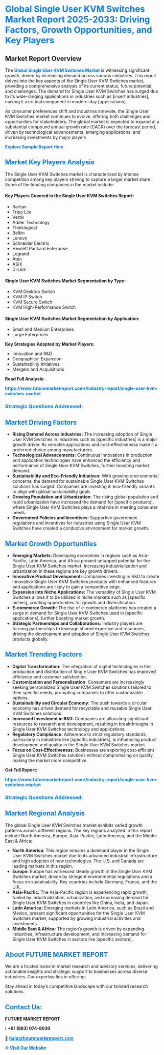<h1 style="color: #007BFF;">Global Single User KVM Switches Market Report 2025-2033: Driving Factors, Growth Opportunities, and Key Players</h1>

<section id="overview">
<h2>Market Report Overview</h2>
<p>The <a href="https://www.futuremarketreport.com//industry-report/single-user-kvm-switches-market" style="color: #007BFF; text-decoration: none;"><strong>Global Single User KVM Switches Market</strong></a> is witnessing significant growth, driven by increasing demand across various industries. This report delves into the key aspects of the Single User KVM Switches market, providing a comprehensive analysis of its current status, future potential, and challenges. The demand for Single User KVM Switches has surged due to its wide-ranging applications in industries such as [insert industries], making it a critical component in modern-day [applications].</p>
<p>As consumer preferences shift and industries innovate, the Single User KVM Switches market continues to evolve, offering both challenges and opportunities for stakeholders. The global market is expected to expand at a substantial compound annual growth rate (CAGR) over the forecast period, driven by technological advancements, emerging applications, and increasing investments by major players.</p>
</section>

<section id="overview">
<p><a href="https://www.futuremarketreport.com//request-sample/reportId=82275" style="color: #007BFF; text-decoration: none;"><strong>Explore Sample Report Here</strong></a></p>
</section>

<section id="key-players">
<h2 style="color: #007BFF;">Market Key Players Analysis</h2>
<p>The Single User KVM Switches market is characterized by intense competition among key players striving to capture a larger market share. Some of the leading companies in the market include:</p>
<h4>Key Players Covered in the Single User KVM Switches Report:</h4>
<ul><li>Raritan</li><li>Tripp Lite</li><li>Vertiv</li><li>Adder Technology</li><li>Thinklogical</li><li>Belkin</li><li>Lenovo</li><li>Schneider Electric</li><li>Hewlett Packard Enterprise</li><li>Legrand</li><li>Aten</li><li>ASIX</li><li>D-Link</li></ul>
<h4>Single User KVM Switches Market Segmentation by Type:</h4>
<ul><li>KVM Desktop Switch</li><li>KVM IP Switch</li><li>KVM Secure Switch</li><li>KVM High-Performance Switch</li></ul>

<h4>Single User KVM Switches Market Segmentation by Application:</h4>
<ul><li>Small and Medium Enterprises</li><li>Large Enterprises</li></ul>
<p><strong>Key Strategies Adopted by Market Players:</strong></p>
<ul>
<li>Innovation and R&D</li>
<li>Geographical Expansion</li>
<li>Sustainability Initiatives</li>
<li>Mergers and Acquisitions</li>
</ul>
</section>

<section>
<p><strong>Read Full Analysis: </strong></p><a href="https://www.futuremarketreport.com//industry-report/single-user-kvm-switches-market" style="color: #007BFF; text-decoration: none;"><strong>https://www.futuremarketreport.com//industry-report/single-user-kvm-switches-market</strong></a>
<h3 style="color: #007BFF;">Strategic Questions Addressed:</h3>
</section>

<section id="driving-factors">
<h2 style="color: #007BFF;">Market Driving Factors</h2>
<ul>
<li><strong>Rising Demand Across Industries:</strong> The increasing adoption of Single User KVM Switches in industries such as [specific industries] is a major growth driver. Its versatile applications and cost-effectiveness make it a preferred choice among manufacturers.</li>
<li><strong>Technological Advancements:</strong> Continuous innovations in production and application technologies have enhanced the efficiency and performance of Single User KVM Switches, further boosting market demand.</li>
<li><strong>Sustainability and Eco-Friendly Initiatives:</strong> With growing environmental concerns, the demand for sustainable Single User KVM Switches solutions has surged. Companies are investing in eco-friendly variants to align with global sustainability goals.</li>
<li><strong>Growing Population and Urbanization:</strong> The rising global population and rapid urbanization have increased the demand for [specific products], where Single User KVM Switches plays a vital role in meeting consumer needs.</li>
<li><strong>Government Policies and Incentives:</strong> Supportive government regulations and incentives for industries using Single User KVM Switches have created a conducive environment for market growth.</li>
</ul>
</section>

<section id="growth-opportunities">
<h2 style="color: #007BFF;">Market Growth Opportunities</h2>
<ul>
<li><strong>Emerging Markets:</strong> Developing economies in regions such as Asia-Pacific, Latin America, and Africa present untapped potential for the Single User KVM Switches market. Increasing industrialization and urbanization in these regions are key growth drivers.</li>
<li><strong>Innovative Product Development:</strong> Companies investing in R&D to create innovative Single User KVM Switches products with enhanced features and applications are likely to gain a competitive edge.</li>
<li><strong>Expansion into Niche Applications:</strong> The versatility of Single User KVM Switches allows it to be utilized in niche markets such as [specific niches], creating opportunities for growth and diversification.</li>
<li><strong>E-commerce Growth:</strong> The rise of e-commerce platforms has created a surge in demand for Single User KVM Switches used in [specific applications], further boosting market growth.</li>
<li><strong>Strategic Partnerships and Collaborations:</strong> Industry players are forming partnerships to leverage shared expertise and resources, driving the development and adoption of Single User KVM Switches products globally.</li>
</ul>
</section>

<section id="trending-factors">
<h2 style="color: #007BFF;">Market Trending Factors</h2>
<ul>
<li><strong>Digital Transformation:</strong> The integration of digital technologies in the production and distribution of Single User KVM Switches has improved efficiency and customer satisfaction.</li>
<li><strong>Customization and Personalization:</strong> Consumers are increasingly seeking personalized Single User KVM Switches solutions tailored to their specific needs, prompting companies to offer customizable options.</li>
<li><strong>Sustainability and Circular Economy:</strong> The push towards a circular economy has driven demand for recyclable and reusable Single User KVM Switches solutions.</li>
<li><strong>Increased Investment in R&D:</strong> Companies are allocating significant resources to research and development, resulting in breakthroughs in Single User KVM Switches technology and applications.</li>
<li><strong>Regulatory Compliance:</strong> Adherence to strict regulatory standards, particularly in industries like [specific industries], is influencing product development and quality in the Single User KVM Switches market.</li>
<li><strong>Focus on Cost-Effectiveness:</strong> Businesses are exploring cost-efficient Single User KVM Switches solutions without compromising on quality, making the market more competitive.</li>
</ul>
</section>

<section>
<p><strong>Get Full Report: </strong></p><a href="https://www.futuremarketreport.com//industry-report/single-user-kvm-switches-market" style="color: #007BFF; text-decoration: none;"><strong>https://www.futuremarketreport.com//industry-report/single-user-kvm-switches-market</strong></a>
<h3 style="color: #007BFF;">Strategic Questions Addressed:</h3>
</section>


<section id="regional-analysis">
<h2 style="color: #007BFF;">Market Regional Analysis</h2>
<p>The global Single User KVM Switches market exhibits varied growth patterns across different regions. The key regions analyzed in this report include North America, Europe, Asia-Pacific, Latin America, and the Middle East & Africa:</p>
<ul>
<li><strong>North America:</strong> This region remains a dominant player in the Single User KVM Switches market due to its advanced industrial infrastructure and high adoption of new technologies. The U.S. and Canada are leading markets in this region.</li>
<li><strong>Europe:</strong> Europe has witnessed steady growth in the Single User KVM Switches market, driven by stringent environmental regulations and a focus on sustainability. Key countries include Germany, France, and the U.K.</li>
<li><strong>Asia-Pacific:</strong> The Asia-Pacific region is experiencing rapid growth, fueled by industrialization, urbanization, and increasing demand for Single User KVM Switches in countries like China, India, and Japan.</li>
<li><strong>Latin America:</strong> Emerging markets in Latin America, such as Brazil and Mexico, present significant opportunities for the Single User KVM Switches market, supported by growing industrial activities and investments.</li>
<li><strong>Middle East & Africa:</strong> The region’s growth is driven by expanding industries, infrastructure development, and increasing demand for Single User KVM Switches in sectors like [specific sectors].</li>
</ul>
</section>

<footer>
<h2 style="color: #007BFF;">About FUTURE MARKET REPORT</h2>
<p>We are a trusted name in market research and advisory services, delivering actionable insights and strategic support to businesses across diverse industries. Our expertise lies in offering:</p>

<p>Stay ahead in today’s competitive landscape with our tailored research solutions.</p>

<h2 style="color: #007BFF;">Contact Us:</h2>
<p><strong>FUTURE MARKET REPORT</strong></p>
<p>📞 <strong>+91 (883) 074-8030</strong></p>
<p>📧 <strong><a href="mailto:help@futuremarketreport.com" style="color: #007BFF;">help@futuremarketreport.com</a></strong></p>
<p>🌐 <strong><a href="https://www.futuremarketreport.com/" style="color: #007BFF;">Visit Our Website</a></strong></p>
</footer>